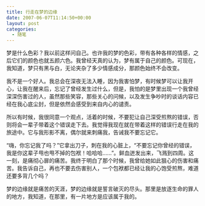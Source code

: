 ```yaml
---
title: 行走在梦的边缘
date: 2007-06-07T11:14:50+00:00
layout: post
categories:
  - 随笔
---
```


梦是什么色彩？我以前这样问自己。也许我的梦的色彩，带有各种各样的情感，之后它们的颜色也就五颜六色。我曾经天真的认为，梦有属于自己的颜色。可现在，我知道，梦只有黑与白，无论夹杂了多少情感成分，那颜色始终不会改变。

我不是一个好人。我总会在深夜无法入睡，因为我害怕梦，有时候梦可以让我开心，让我在醒来后，忘记了曾经发生过什么，但是，我怕的是梦里出现一个我曾经深深伤害过的人，虽然那些笑容，那些关心的问候，以及发生争吵时的谈话内容已经在我心底尘封，但是依然会感受到来自内心的谴责。
<!--more-->
所以有时候，我很同意一个观点，活着的时候，不要犯让自己深受煎熬的错误，否则将会一辈子带着这个错误走下去。我觉得我现在就在带着这样的错误行走在我的旅途中。它与我形影不离，偶尔就来刺痛我，告诫我不要忘记它。

“嗨，你忘记我了吗？”它拿出刀子，刺在我的心脏上，“不要忘记你曾经的错误，我是你这辈子甩也甩不掉的包袱！哈哈哈……”。鲜血迸发出来，飞溅到四周。这一刻，是痛彻心扉的痛苦。我终于明白了那个时候，我曾给她如此狠心的伤害和痛苦。我告诉自己，再也不要去伤害别人，一个包袱都已经让我的心饱受煎熬，难道还要多背几个吗？

梦的边缘就是痛苦的天涯，梦的边缘就是誓言破灭的尽头。那里是放逐生命的罪人的地方，我知道，在那里，有一片地方是应该属于我的。